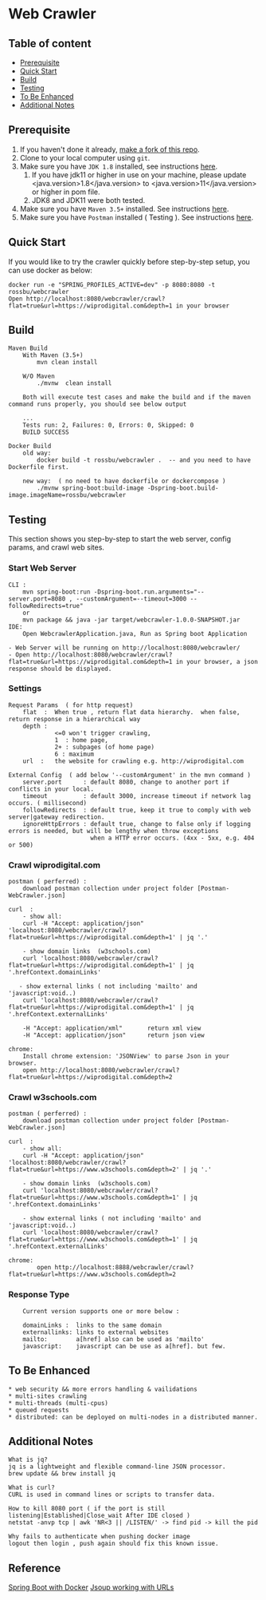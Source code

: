 # Web Crawler

## Table of content
- [Prerequisite](#prerequisite)
- [Quick Start](#quick-start)
- [Build](#build)
- [Testing](#testing)
- [To Be Enhanced](#to-be-enhanced)
- [Additional Notes](#additional-notes)

## Prerequisite
1. If you haven't done it already, [make a fork of this repo](http://github.com/rossbu/webcrawler/fork).
1. Clone to your local computer using `git`.
1. Make sure you have `JDK 1.8` installed, see instructions [here](https://www.java.com/en/download/).
    1. If you have jdk11 or higher in use on your machine, please update <java.version>1.8</java.version> to <java.version>11</java.version> or higher in pom file. 
    1. JDK8 and JDK11 were both tested.
1. Make sure you have `Maven 3.5+` installed. See instructions [here](https://maven.apache.org/download.cgi).
1. Make sure you have `Postman` installed ( Testing ). See instructions [here](https://www.postman.com/).


 
## Quick Start
If you would like to try the crawler quickly before step-by-step setup, you can use docker as below:
    
    docker run -e "SPRING_PROFILES_ACTIVE=dev" -p 8080:8080 -t rossbu/webcrawler
    Open http://localhost:8080/webcrawler/crawl?flat=true&url=https://wiprodigital.com&depth=1 in your browser

## Build

    Maven Build
        With Maven (3.5+)
            mvn clean install
            
        W/O Maven
            ./mvnw  clean install
    
        Both will execute test cases and make the build and if the maven command runs properly, you should see below output
        
        ...
        Tests run: 2, Failures: 0, Errors: 0, Skipped: 0
        BUILD SUCCESS
    
    Docker Build
        old way: 
            docker build -t rossbu/webcrawler .  -- and you need to have Dockerfile first.
        
        new way:  ( no need to have dockerfile or dockercompose )
            ./mvnw spring-boot:build-image -Dspring-boot.build-image.imageName=rossbu/webcrawler
    

## Testing
This section shows you step-by-step to start the web server, config params, and crawl web sites.

### Start Web Server
    CLI : 
        mvn spring-boot:run -Dspring-boot.run.arguments="--server.port=8080 , --customArgument=--timeout=3000 --followRedirects=true"
        or
        mvn package && java -jar target/webcrawler-1.0.0-SNAPSHOT.jar
    IDE:  
        Open WebcrawlerApplication.java, Run as Spring boot Application 
    
    - Web Server will be running on http://localhost:8080/webcrawler/
    - Open http://localhost:8080/webcrawler/crawl?flat=true&url=https://wiprodigital.com&depth=1 in your browser, a json response should be displayed.

### Settings
    Request Params  ( for http request)
        flat  :  When true , return flat data hierarchy.  when false, return response in a hierarchical way
        depth :  
                 <=0 won't trigger crawling,  
                 1  : home page, 
                 2+ : subpages (of home page) 
                 6 : maximum 
        url  :   the website for crawling e.g. http://wiprodigital.com
  
    External Config  ( add below '--customArgument' in the mvn command )
        server.port      : default 8080, change to another port if conflicts in your local.
        timeout          : default 3000, increase timeout if network lag occurs. ( millisecond)
        followRedirects  : default true, keep it true to comply with web server|gateway redirection.
        ignoreHttpErrors : default true, change to false only if logging errors is needed, but will be lengthy when throw exceptions 
                           when a HTTP error occurs. (4xx - 5xx, e.g. 404 or 500)
         
### Crawl wiprodigital.com
    postman ( perferred) :
        download postman collection under project folder [Postman-WebCrawler.json]
        
    curl  :    
        - show all:
        curl -H "Accept: application/json" 'localhost:8080/webcrawler/crawl?flat=true&url=https://wiprodigital.com&depth=1' | jq '.'

        - show domain links  (w3schools.com)
        curl 'localhost:8080/webcrawler/crawl?flat=true&url=https://wiprodigital.com&depth=1' | jq '.hrefContext.domainLinks'
        
       - show external links ( not including 'mailto' and 'javascript:void..)              
        curl 'localhost:8080/webcrawler/crawl?flat=true&url=https://wiprodigital.com&depth=1' | jq '.hrefContext.externalLinks'
                
        -H "Accept: application/xml"       return xml view
        -H "Accept: application/json"      return json view
        
    chrome:    
        Install chrome extension: 'JSONView' to parse Json in your browser.
        open http://localhost:8080/webcrawler/crawl?flat=true&url=https://wiprodigital.com&depth=2

### Crawl w3schools.com
    postman ( perferred) :
        download postman collection under project folder [Postman-WebCrawler.json]
       
    curl  :    
        - show all:
        curl -H "Accept: application/json" 'localhost:8080/webcrawler/crawl?flat=true&url=https://www.w3schools.com&depth=2' | jq '.'
            
        - show domain links  (w3schools.com)
        curl 'localhost:8080/webcrawler/crawl?flat=true&url=https://www.w3schools.com&depth=1' | jq '.hrefContext.domainLinks'
            
        - show external links ( not including 'mailto' and 'javascript:void..)              
        curl 'localhost:8080/webcrawler/crawl?flat=true&url=https://www.w3schools.com&depth=1' | jq '.hrefContext.externalLinks'

    chrome:
            open http://localhost:8888/webcrawler/crawl?flat=true&url=https://www.w3schools.com&depth=2

### Response Type
        Current version supports one or more below :
        
        domainLinks :  links to the same domain
        externallinks: links to external websites
        mailto:        a[href] also can be used as 'mailto'
        javascript:    javascript can be use as a[href]. but few.
         
## To Be Enhanced 
    * web security && more errors handling & vailidations
    * multi-sites crawling
    * multi-threads (multi-cpus)
    * queued requests
    * distributed: can be deployed on multi-nodes in a distributed manner.

## Additional Notes
    What is jq?
    jq is a lightweight and flexible command-line JSON processor.
    brew update && brew install jq
    
    What is curl?
    CURL is used in command lines or scripts to transfer data.

    How to kill 8080 port ( if the port is still listening|Established|Close_wait After IDE closed )
    netstat -anvp tcp | awk 'NR<3 || /LISTEN/' -> find pid -> kill the pid
    
    Why fails to authenticate when pushing docker image
    logout then login , push again should fix this known issue.

## Reference
[Spring Boot with Docker](https://spring.io/guides/gs/spring-boot-docker/)
[Jsoup working with URLs](https://jsoup.org/cookbook/extracting-data/working-with-urls)

